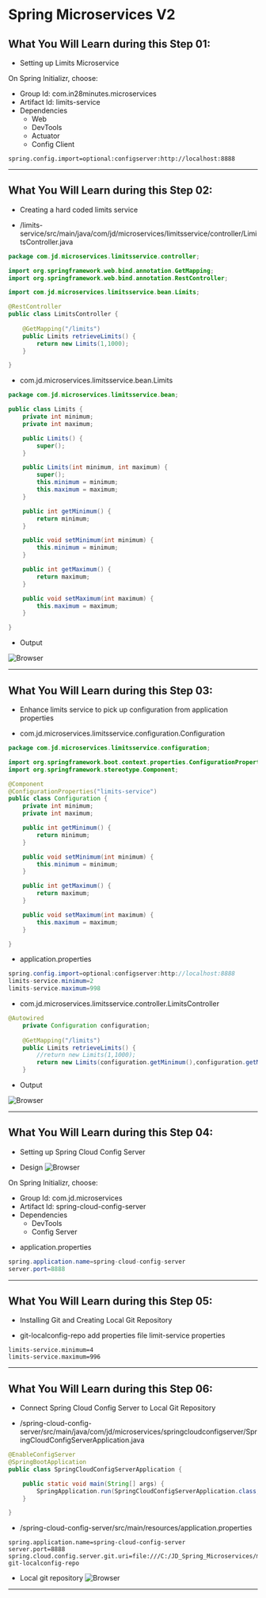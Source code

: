 # Spring Microservices V2

## What You Will Learn during this Step 01:
- Setting up Limits Microservice

On Spring Initializr, choose:
- Group Id: com.in28minutes.microservices
- Artifact Id: limits-service
- Dependencies
	- Web
	- DevTools
	- Actuator
	- Config Client

```properties
spring.config.import=optional:configserver:http://localhost:8888
```
---
## What You Will Learn during this Step 02:

- Creating a hard coded limits service

* /limits-service/src/main/java/com/jd/microservices/limitsservice/controller/LimitsController.java

```java
package com.jd.microservices.limitsservice.controller;

import org.springframework.web.bind.annotation.GetMapping;
import org.springframework.web.bind.annotation.RestController;

import com.jd.microservices.limitsservice.bean.Limits;

@RestController
public class LimitsController {
	
	@GetMapping("/limits")
	public Limits retrieveLimits() {
		return new Limits(1,1000);
	}

}

```
* com.jd.microservices.limitsservice.bean.Limits
```java
package com.jd.microservices.limitsservice.bean;

public class Limits {
	private int minimum;
	private int maximum;

	public Limits() {
		super();
	}

	public Limits(int minimum, int maximum) {
		super();
		this.minimum = minimum;
		this.maximum = maximum;
	}

	public int getMinimum() {
		return minimum;
	}

	public void setMinimum(int minimum) {
		this.minimum = minimum;
	}

	public int getMaximum() {
		return maximum;
	}

	public void setMaximum(int maximum) {
		this.maximum = maximum;
	}

}
```
* Output

![Browser](Images/Screenshot_01.png)

---
## What You Will Learn during this Step 03:

- Enhance limits service to pick up configuration from application properties

* com.jd.microservices.limitsservice.configuration.Configuration

```java
package com.jd.microservices.limitsservice.configuration;

import org.springframework.boot.context.properties.ConfigurationProperties;
import org.springframework.stereotype.Component;

@Component
@ConfigurationProperties("limits-service")
public class Configuration {
	private int minimum;
	private int maximum;

	public int getMinimum() {
		return minimum;
	}

	public void setMinimum(int minimum) {
		this.minimum = minimum;
	}

	public int getMaximum() {
		return maximum;
	}

	public void setMaximum(int maximum) {
		this.maximum = maximum;
	}

}
```

* application.properties

```java
spring.config.import=optional:configserver:http://localhost:8888
limits-service.minimum=2
limits-service.maximum=998
```

* com.jd.microservices.limitsservice.controller.LimitsController

```java
@Autowired
	private Configuration configuration;
	
	@GetMapping("/limits")
	public Limits retrieveLimits() {
		//return new Limits(1,1000);
		return new Limits(configuration.getMinimum(),configuration.getMaximum());
	}

```

* Output

![Browser](Images/Screenshot_02.png)

---
## What You Will Learn during this Step 04:

- Setting up Spring Cloud Config Server

* Design
![Browser](Images/Screenshot_03.png)

On Spring Initializr, choose:
- Group Id: com.jd.microservices
- Artifact Id: spring-cloud-config-server
- Dependencies
	- DevTools
	- Config Server

* application.properties

```java
spring.application.name=spring-cloud-config-server
server.port=8888
```
---
## What You Will Learn during this Step 05:

- Installing Git and Creating Local Git Repository

* git-localconfig-repo add properties file limit-service properties

```properties
limits-service.minimum=4
limits-service.maximum=996
```
---
## What You Will Learn during this Step 06:

- Connect Spring Cloud Config Server to Local Git Repository

* /spring-cloud-config-server/src/main/java/com/jd/microservices/springcloudconfigserver/SpringCloudConfigServerApplication.java

```java
@EnableConfigServer
@SpringBootApplication
public class SpringCloudConfigServerApplication {

	public static void main(String[] args) {
		SpringApplication.run(SpringCloudConfigServerApplication.class, args);
	}

}
```

* /spring-cloud-config-server/src/main/resources/application.properties

```properties
spring.application.name=spring-cloud-config-server
server.port=8888
spring.cloud.config.server.git.uri=file:///C:/JD_Spring_Microservices/microservices/V2/local-git-localconfig-repo
```
* Local git repository
![Browser](Images/Screenshot_04.png)

---




